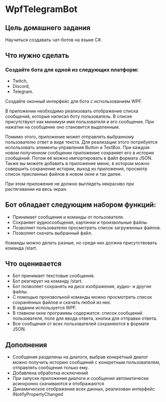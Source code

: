 # WpfTelegramBot

## Цель домашнего задания
Научиться создавать чат-ботов на языке C#.



## Что нужно сделать
### Создайте бота для одной из следующих платформ:

* Twitch,
* Discord,
* Telegram.

Создайте оконный интерфейс для бота с использованием WPF.

В приложении необходимо реализовать отображение списка сообщений, которые написал боту пользователь. В списке присутствуют как минимум имя пользователя и его сообщение. При нажатии на сообщение оно становится выделенным.

Помимо этого, приложение может отправлять выбранному пользователю ответ в виде текста. Для реализации этого потребуется использовать элементы управления Button и TextBox. При каждом новом полученном сообщении приложение сохраняет его в истории сообщений. Потом её можно импортировать в файл формата JSON. Также вы можете добавить в приложение меню, в котором можно совершить сохранение истории, выход из приложения, просмотр список присланных файлов в новом окне и так далее.

При этом приложение не должно выглядеть некрасиво при растягивании на весь экран.


## Бот обладает следующим набором функций:

* Принимает сообщения и команды от пользователя.
* Сохраняет аудиосообщения, картинки и произвольные файлы.
* Позволяет пользователю просмотреть список загруженных файлов.
* Позволяет скачать выбранный файл.


Команды можно делать разные, но среди них должна присутствовать команда /start.


## Что оценивается
* Бот принимает текстовые сообщения.
* Бот реагирует на команду /start.
* Бот позволяет сохранять на диск изображения, аудио- и другие файлы.
* С помощью произвольной команды можно просмотреть список сохранённых файлов и скачать любой из них.
* В задании используется WPF.
* В главном окне программы содержатся: список сообщений пользователя, поле для ввода ответа, кнопка для отправки ответа.
* Все сообщения от всех пользователей сохраняются в формате JSON.

## Дополнения
* Сообщения разделены на диалоги, выбрав конкретный диалог можно получить историю сообщений с конкретным пользователем, отправлять сообщения только ему.
* Добавлена обработка исключений
* При запуске приложения диалоги и сообщения автоматически асинхронно скачиваются и отображаются
* Динамическое отображение всех данных, реализован интерфейс INotifyPropertyChanged
